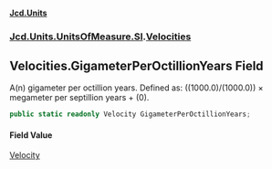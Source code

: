 #### [Jcd.Units](index.md 'index')
### [Jcd.Units.UnitsOfMeasure.SI](Jcd.Units.UnitsOfMeasure.SI.md 'Jcd.Units.UnitsOfMeasure.SI').[Velocities](Velocities.md 'Jcd.Units.UnitsOfMeasure.SI.Velocities')

## Velocities.GigameterPerOctillionYears Field

A(n) gigameter per octillion years. Defined as: ((1000.0)/(1000.0)) × megameter per septillion years + (0).

```csharp
public static readonly Velocity GigameterPerOctillionYears;
```

#### Field Value
[Velocity](Velocity.md 'Jcd.Units.UnitTypes.Velocity')